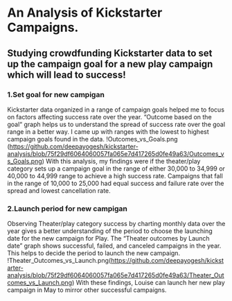 # An Analysis of Kickstarter Campaigns.

## Studying crowdfunding Kickstarter data to set up the campaign goal for a new play campaign which will lead to success!

### 1.Set goal for new campigan 

Kickstarter data organized in a range of campaign goals helped me to focus on factors affecting success rate over the year. “Outcome based on the goal“ graph helps us to understand the spread of success rate over the goal range in a better way. I came up with ranges with the lowest to highest campaign goals found in the data. 
!Outcomes_vs_Goals.png (https://github.com/deepayogesh/kickstarter-analysis/blob/75f29df6064060057fa065e7d417265d0fe49a63/Outcomes_vs_Goals.png)
With this analysis, my findings were if the theater/play category sets up a campaign goal in the range of either 30,000 to 34,999 or 40,000 to 44,999 range to achieve a 	high success rate. Campaigns that fall in the range of 10,000 to 25,000 had equal success and failure rate over the spread and lowest cancellation rate.

### 2.Launch period for new campigan

Observing Theater/play category success by charting monthly data over the year gives a better understanding of the period to choose the launching date for the new campaign 	for Play. The “Theater outcomes by Launch date” graph shows successful, failed, and canceled campaigns in the year. This helps to decide the period to launch the new campaign. 
!Theater_Outcomes_vs_Launch.png(https://github.com/deepayogesh/kickstarter-analysis/blob/75f29df6064060057fa065e7d417265d0fe49a63/Theater_Outcomes_vs_Launch.png) With these 	findings, Louise can launch her new play campaign in May to mirror other successful campaigns. 
